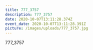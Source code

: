 ```yaml
---
title: 777_3757
description: 777_3757
date: 2020-10-07T13:11:28.374Z
event_date: 2020-10-07T13:11:28.391Z
picture: /images/uploads/777_3757.jpg
---
```

777_3757